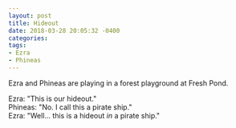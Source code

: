 ```yaml
---
layout: post
title: Hideout
date: 2018-03-28 20:05:32 -0400
categories:
tags:
- Ezra
- Phineas
---
```


Ezra and Phineas are playing in a forest playground at Fresh Pond.

Ezra: "This is our hideout."<br/>
Phineas: "No. I call this a pirate ship."<br/>
Ezra: "Well... this is a hideout _in_ a pirate ship."<br/>

